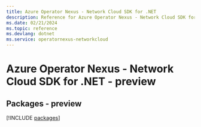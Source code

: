 ```yaml
---
title: Azure Operator Nexus - Network Cloud SDK for .NET
description: Reference for Azure Operator Nexus - Network Cloud SDK for .NET
ms.date: 02/21/2024
ms.topic: reference
ms.devlang: dotnet
ms.service: operatornexus-networkcloud
---
```

# Azure Operator Nexus - Network Cloud SDK for .NET - preview
## Packages - preview
[!INCLUDE [packages](operator-nexus---network-cloud-index.md)]